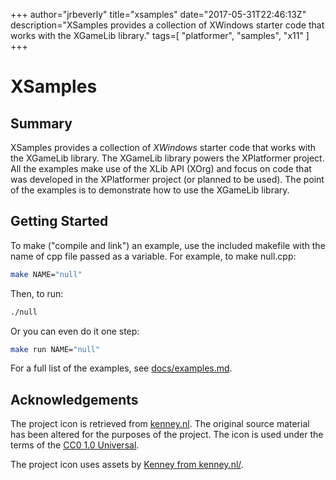 +++
author="jrbeverly"
title="xsamples"
date="2017-05-31T22:46:13Z"
description="XSamples provides a collection of XWindows starter code that works with the XGameLib library."
tags=[
  "platformer",
  "samples",
  "x11"
]
+++

# XSamples

## Summary

XSamples provides a collection of *XWindows* starter code that works with the XGameLib library. The XGameLib library powers the XPlatformer project. All the examples make use of the XLib API (XOrg) and focus on code that was developed in the XPlatformer project (or planned to be used). The point of the examples is to demonstrate how to use the XGameLib library.

## Getting Started

To make ("compile and link") an example, use the included makefile with
the name of cpp file passed as a variable. For example, to make null.cpp:

```bash
make NAME="null"
```

Then, to run:

```bash
./null
```

Or you can even do it one step:

```bash
make run NAME="null"
```

For a full list of the examples, see [docs/examples.md](docs/examples.md).

## Acknowledgements

The project icon is retrieved from [kenney.nl](docs/icon/icon.json). The original source material has been altered for the purposes of the project. The icon is used under the terms of the [CC0 1.0 Universal](https://creativecommons.org/publicdomain/zero/1.0/).

The project icon uses assets by [Kenney from kenney.nl/](http://kenney.nl/assets/platformer-art-deluxe).